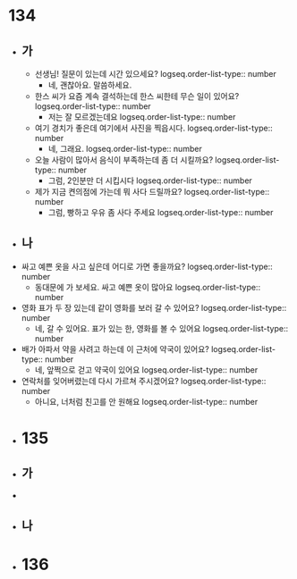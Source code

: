 # 134
- ## 가
	- 선생님! 질문이 있는데 시간 있으세요? 
	  logseq.order-list-type:: number
		- 네, 괜찮아요. 말씀하세요.
	- 한스 씨가 요즘 계속 결석하는데 한스 씨한테 무슨 일이 있어요?
	  logseq.order-list-type:: number
		- 저는 잘 모르겠는데요
		  logseq.order-list-type:: number
	- 여기 경치가 좋은데 여기에서 사진을 찍읍시다.
	  logseq.order-list-type:: number
		- 네, 그래요.
		  logseq.order-list-type:: number
	- 오늘 사람이 많아서 음식이 부족하는데 좀 더 시킬까요?
	  logseq.order-list-type:: number
		- 그럼, 2인분만 더 시킵시다
		  logseq.order-list-type:: number
	- 제가 지금 켠의점에 가는데 뭐 사다 드릴까요?
	  logseq.order-list-type:: number
		- 그럼, 빵하고 우유 좀 사다 주세요
		  logseq.order-list-type:: number
- ## 나
- 싸고 예쁜 옷을 사고 싶은데 어디로 가면 좋을까요?
  logseq.order-list-type:: number
	- 동대문에 가 보세요. 싸고 예쁜 옷이 많아요
	  logseq.order-list-type:: number
- 영화 표가 두 장 있는데 같이 영화를 보러 갈 수 있어요?
  logseq.order-list-type:: number
	- 네, 갈 수 있어요. 표가 있는 한, 영화를 볼 수 있어요
	  logseq.order-list-type:: number
- 배가 아파서 약을 사려고 하는데 이 근처에 약국이 있어요?
  logseq.order-list-type:: number
	- 네, 앞쩍으로 걷고 약국이 있어요
	  logseq.order-list-type:: number
- 연락처를 잊어버렸는데 다시 가르쳐 주시겠어요?
  logseq.order-list-type:: number
	- 아니요, 너처럼 친고를 안 원해요
	  logseq.order-list-type:: number
- # 135
- ## 가
-
- ## 나
- # 136